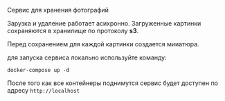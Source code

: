 Сервис для хранения фотографий

Зарузка и удаление работает асихронно.
Загруженные картинки сохраняются в хранилище по протоколу **s3**.

Перед сохранением для каждой картинки создается мииатюра.

для запуска сервиса локально используйте команду:

    docker-compose up -d
    
После того как все контейнеры поднимутся 
сервис будет доступен по адресу `http://localhost`